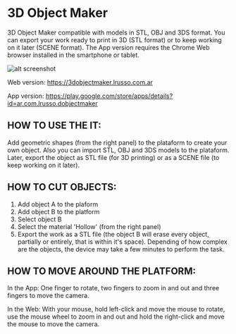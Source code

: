 # 3D Object Maker

3D Object Maker compatible with models in STL, OBJ and 3DS format. You can export your work ready to print in 3D (STL format) or to keep working on it later (SCENE format). The App version requires the Chrome Web browser installed in the smartphone or tablet.

![alt screenshot](https://raw.githubusercontent.com/lrusso/3DObjectMaker/master/3DObjectMaker.png)

Web version: https://3dobjectmaker.lrusso.com.ar

App version: https://play.google.com/store/apps/details?id=ar.com.lrusso.dobjectmaker

## HOW TO USE THE IT:

Add geometric shapes (from the right panel) to the plataform to create your own object. Also you can import STL, OBJ and 3DS models to the plataform. Later, export the object as STL file (for 3D printing) or as a SCENE file (to keep working on it later).

## HOW TO CUT OBJECTS:

1) Add object A to the plaform
2) Add object B to the platform
3) Select object B
4) Select the material 'Hollow' (from the right panel)
5) Export the work as a STL file (the object B will erase every object, partially or entirely, that is within it's space). Depending of how complex are the objects, the device may take a few minutes to perform the task.

## HOW TO MOVE AROUND THE PLATFORM:

In the App: One finger to rotate, two fingers to zoom in and out and three fingers to move the camera.

In the Web: With your mouse, hold left-click and move the mouse to rotate, use the mouse wheel to zoom in and out and hold the right-click and move the mouse to move the camera.

